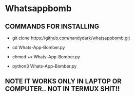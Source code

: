 # Whatsappbomb
## COMMANDS FOR INSTALLING

+ git clone https://github.com/nandydark/whatsappbomb.git

+ cd Whats-App-Bomber.py

+ chmod +x Whats-App-Bomber.py

+ python3 Whats-App-Bomber.py

## NOTE IT WORKS ONLY IN LAPTOP OR COMPUTER.. NOT IN TERMUX SHIT!!
